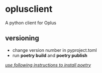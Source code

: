 # oplusclient

A python client for Oplus

## versioning

* change version number in pyproject.toml
* run **poetry build** and **poetry publish**

*[use following instructions to install poetry](https://python-poetry.org/docs/)*

